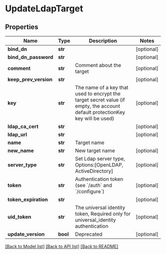 # UpdateLdapTarget

## Properties
Name | Type | Description | Notes
------------ | ------------- | ------------- | -------------
**bind_dn** | **str** |  | [optional] 
**bind_dn_password** | **str** |  | [optional] 
**comment** | **str** | Comment about the target | [optional] 
**keep_prev_version** | **str** |  | [optional] 
**key** | **str** | The name of a key that used to encrypt the target secret value (if empty, the account default protectionKey key will be used) | [optional] 
**ldap_ca_cert** | **str** |  | [optional] 
**ldap_url** | **str** |  | [optional] 
**name** | **str** | Target name | 
**new_name** | **str** | New target name | [optional] 
**server_type** | **str** | Set Ldap server type, Options:[OpenLDAP, ActiveDirectory] | [optional] 
**token** | **str** | Authentication token (see &#x60;/auth&#x60; and &#x60;/configure&#x60;) | [optional] 
**token_expiration** | **str** |  | [optional] 
**uid_token** | **str** | The universal identity token, Required only for universal_identity authentication | [optional] 
**update_version** | **bool** | Deprecated | [optional] 

[[Back to Model list]](../README.md#documentation-for-models) [[Back to API list]](../README.md#documentation-for-api-endpoints) [[Back to README]](../README.md)


